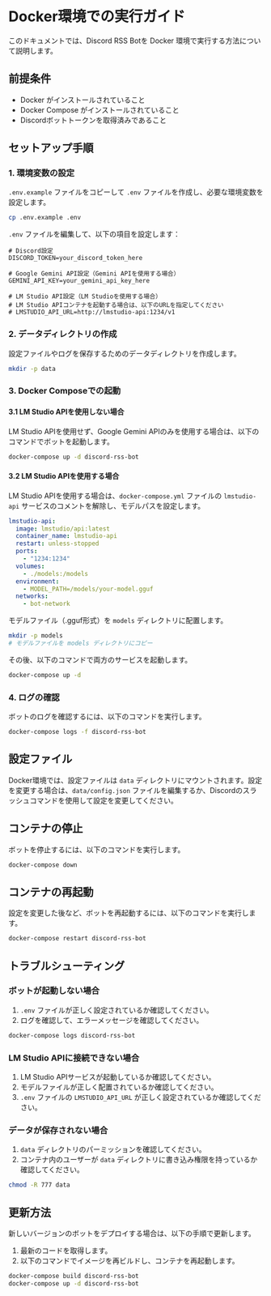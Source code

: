 # Docker環境での実行ガイド

このドキュメントでは、Discord RSS Botを Docker 環境で実行する方法について説明します。

## 前提条件

- Docker がインストールされていること
- Docker Compose がインストールされていること
- Discordボットトークンを取得済みであること

## セットアップ手順

### 1. 環境変数の設定

`.env.example` ファイルをコピーして `.env` ファイルを作成し、必要な環境変数を設定します。

```bash
cp .env.example .env
```

`.env` ファイルを編集して、以下の項目を設定します：

```
# Discord設定
DISCORD_TOKEN=your_discord_token_here

# Google Gemini API設定（Gemini APIを使用する場合）
GEMINI_API_KEY=your_gemini_api_key_here

# LM Studio API設定（LM Studioを使用する場合）
# LM Studio APIコンテナを起動する場合は、以下のURLを指定してください
# LMSTUDIO_API_URL=http://lmstudio-api:1234/v1
```

### 2. データディレクトリの作成

設定ファイルやログを保存するためのデータディレクトリを作成します。

```bash
mkdir -p data
```

### 3. Docker Composeでの起動

#### 3.1 LM Studio APIを使用しない場合

LM Studio APIを使用せず、Google Gemini APIのみを使用する場合は、以下のコマンドでボットを起動します。

```bash
docker-compose up -d discord-rss-bot
```

#### 3.2 LM Studio APIを使用する場合

LM Studio APIを使用する場合は、`docker-compose.yml` ファイルの `lmstudio-api` サービスのコメントを解除し、モデルパスを設定します。

```yaml
lmstudio-api:
  image: lmstudio/api:latest
  container_name: lmstudio-api
  restart: unless-stopped
  ports:
    - "1234:1234"
  volumes:
    - ./models:/models
  environment:
    - MODEL_PATH=/models/your-model.gguf
  networks:
    - bot-network
```

モデルファイル（.gguf形式）を `models` ディレクトリに配置します。

```bash
mkdir -p models
# モデルファイルを models ディレクトリにコピー
```

その後、以下のコマンドで両方のサービスを起動します。

```bash
docker-compose up -d
```

### 4. ログの確認

ボットのログを確認するには、以下のコマンドを実行します。

```bash
docker-compose logs -f discord-rss-bot
```

## 設定ファイル

Docker環境では、設定ファイルは `data` ディレクトリにマウントされます。設定を変更する場合は、`data/config.json` ファイルを編集するか、Discordのスラッシュコマンドを使用して設定を変更してください。

## コンテナの停止

ボットを停止するには、以下のコマンドを実行します。

```bash
docker-compose down
```

## コンテナの再起動

設定を変更した後など、ボットを再起動するには、以下のコマンドを実行します。

```bash
docker-compose restart discord-rss-bot
```

## トラブルシューティング

### ボットが起動しない場合

1. `.env` ファイルが正しく設定されているか確認してください。
2. ログを確認して、エラーメッセージを確認してください。

```bash
docker-compose logs discord-rss-bot
```

### LM Studio APIに接続できない場合

1. LM Studio APIサービスが起動しているか確認してください。
2. モデルファイルが正しく配置されているか確認してください。
3. `.env` ファイルの `LMSTUDIO_API_URL` が正しく設定されているか確認してください。

### データが保存されない場合

1. `data` ディレクトリのパーミッションを確認してください。
2. コンテナ内のユーザーが `data` ディレクトリに書き込み権限を持っているか確認してください。

```bash
chmod -R 777 data
```

## 更新方法

新しいバージョンのボットをデプロイする場合は、以下の手順で更新します。

1. 最新のコードを取得します。
2. 以下のコマンドでイメージを再ビルドし、コンテナを再起動します。

```bash
docker-compose build discord-rss-bot
docker-compose up -d discord-rss-bot
```

